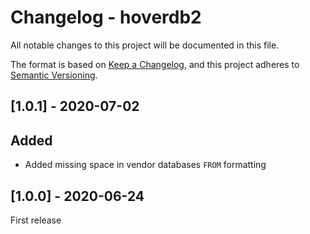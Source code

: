 # Changelog - hoverdb2
All notable changes to this project will be documented in this file.

The format is based on [Keep a Changelog](https://keepachangelog.com/en/1.0.0/),
and this project adheres to [Semantic Versioning](https://semver.org/spec/v2.0.0.html).

## [1.0.1] - 2020-07-02
## Added
- Added missing space in vendor databases `FROM` formatting

## [1.0.0] - 2020-06-24
First release
